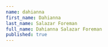 ```yaml
---
name: dahianna
first_name: Dahianna
last_name: Salazar Foreman
full_name: Dahianna Salazar Foreman
published: true
---
```

